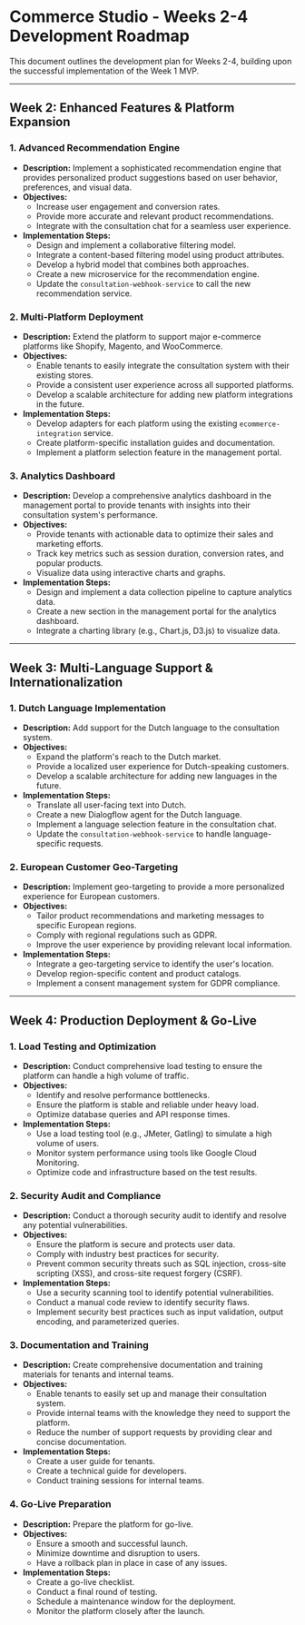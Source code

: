 # Commerce Studio - Weeks 2-4 Development Roadmap

This document outlines the development plan for Weeks 2-4, building upon the successful implementation of the Week 1 MVP.

---

## Week 2: Enhanced Features & Platform Expansion

### 1. Advanced Recommendation Engine
*   **Description:** Implement a sophisticated recommendation engine that provides personalized product suggestions based on user behavior, preferences, and visual data.
*   **Objectives:**
    *   Increase user engagement and conversion rates.
    *   Provide more accurate and relevant product recommendations.
    *   Integrate with the consultation chat for a seamless user experience.
*   **Implementation Steps:**
    *   Design and implement a collaborative filtering model.
    *   Integrate a content-based filtering model using product attributes.
    *   Develop a hybrid model that combines both approaches.
    *   Create a new microservice for the recommendation engine.
    *   Update the `consultation-webhook-service` to call the new recommendation service.

### 2. Multi-Platform Deployment
*   **Description:** Extend the platform to support major e-commerce platforms like Shopify, Magento, and WooCommerce.
*   **Objectives:**
    *   Enable tenants to easily integrate the consultation system with their existing stores.
    *   Provide a consistent user experience across all supported platforms.
    *   Develop a scalable architecture for adding new platform integrations in the future.
*   **Implementation Steps:**
    *   Develop adapters for each platform using the existing `ecommerce-integration` service.
    *   Create platform-specific installation guides and documentation.
    *   Implement a platform selection feature in the management portal.

### 3. Analytics Dashboard
*   **Description:** Develop a comprehensive analytics dashboard in the management portal to provide tenants with insights into their consultation system's performance.
*   **Objectives:**
    *   Provide tenants with actionable data to optimize their sales and marketing efforts.
    *   Track key metrics such as session duration, conversion rates, and popular products.
    *   Visualize data using interactive charts and graphs.
*   **Implementation Steps:**
    *   Design and implement a data collection pipeline to capture analytics data.
    *   Create a new section in the management portal for the analytics dashboard.
    *   Integrate a charting library (e.g., Chart.js, D3.js) to visualize data.

---

## Week 3: Multi-Language Support & Internationalization

### 1. Dutch Language Implementation
*   **Description:** Add support for the Dutch language to the consultation system.
*   **Objectives:**
    *   Expand the platform's reach to the Dutch market.
    *   Provide a localized user experience for Dutch-speaking customers.
    *   Develop a scalable architecture for adding new languages in the future.
*   **Implementation Steps:**
    *   Translate all user-facing text into Dutch.
    *   Create a new Dialogflow agent for the Dutch language.
    *   Implement a language selection feature in the consultation chat.
    *   Update the `consultation-webhook-service` to handle language-specific requests.

### 2. European Customer Geo-Targeting
*   **Description:** Implement geo-targeting to provide a more personalized experience for European customers.
*   **Objectives:**
    *   Tailor product recommendations and marketing messages to specific European regions.
    *   Comply with regional regulations such as GDPR.
    *   Improve the user experience by providing relevant local information.
*   **Implementation Steps:**
    *   Integrate a geo-targeting service to identify the user's location.
    *   Develop region-specific content and product catalogs.
    *   Implement a consent management system for GDPR compliance.

---

## Week 4: Production Deployment & Go-Live

### 1. Load Testing and Optimization
*   **Description:** Conduct comprehensive load testing to ensure the platform can handle a high volume of traffic.
*   **Objectives:**
    *   Identify and resolve performance bottlenecks.
    *   Ensure the platform is stable and reliable under heavy load.
    *   Optimize database queries and API response times.
*   **Implementation Steps:**
    *   Use a load testing tool (e.g., JMeter, Gatling) to simulate a high volume of users.
    *   Monitor system performance using tools like Google Cloud Monitoring.
    *   Optimize code and infrastructure based on the test results.

### 2. Security Audit and Compliance
*   **Description:** Conduct a thorough security audit to identify and resolve any potential vulnerabilities.
*   **Objectives:**
    *   Ensure the platform is secure and protects user data.
    *   Comply with industry best practices for security.
    *   Prevent common security threats such as SQL injection, cross-site scripting (XSS), and cross-site request forgery (CSRF).
*   **Implementation Steps:**
    *   Use a security scanning tool to identify potential vulnerabilities.
    *   Conduct a manual code review to identify security flaws.
    *   Implement security best practices such as input validation, output encoding, and parameterized queries.

### 3. Documentation and Training
*   **Description:** Create comprehensive documentation and training materials for tenants and internal teams.
*   **Objectives:**
    *   Enable tenants to easily set up and manage their consultation system.
    *   Provide internal teams with the knowledge they need to support the platform.
    *   Reduce the number of support requests by providing clear and concise documentation.
*   **Implementation Steps:**
    *   Create a user guide for tenants.
    *   Create a technical guide for developers.
    *   Conduct training sessions for internal teams.

### 4. Go-Live Preparation
*   **Description:** Prepare the platform for go-live.
*   **Objectives:**
    *   Ensure a smooth and successful launch.
    *   Minimize downtime and disruption to users.
    *   Have a rollback plan in place in case of any issues.
*   **Implementation Steps:**
    *   Create a go-live checklist.
    *   Conduct a final round of testing.
    *   Schedule a maintenance window for the deployment.
    *   Monitor the platform closely after the launch.